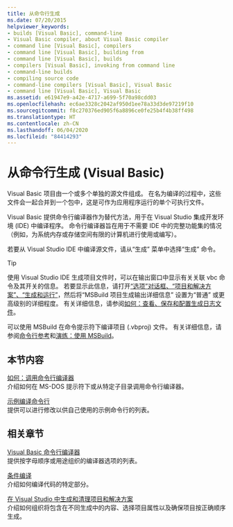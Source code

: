 ```yaml
---
title: 从命令行生成
ms.date: 07/20/2015
helpviewer_keywords:
- builds [Visual Basic], command-line
- Visual Basic compiler, about Visual Basic compiler
- command line [Visual Basic], compilers
- command line [Visual Basic], building from
- command line [Visual Basic], builds
- compilers [Visual Basic], invoking from command line
- command-line builds
- compiling source code
- command-line compilers [Visual Basic], Visual Basic
- command line [Visual Basic], Visual Basic
ms.assetid: e61947e9-a42e-4717-a699-5f70a98cdd03
ms.openlocfilehash: ec6ae3328c2042af950d1ee78a33d3de97219f10
ms.sourcegitcommit: f8c270376ed905f6a8896ce0fe25b4f4b38ff498
ms.translationtype: HT
ms.contentlocale: zh-CN
ms.lasthandoff: 06/04/2020
ms.locfileid: "84414293"
---
```

# <a name="building-from-the-command-line-visual-basic"></a>从命令行生成 (Visual Basic)

Visual Basic 项目由一个或多个单独的源文件组成。 在名为编译的过程中，这些文件会一起合并到一个包中，这是可作为应用程序运行的单个可执行文件。

Visual Basic 提供命令行编译器作为替代方法，用于在 Visual Studio 集成开发环境 (IDE) 中编译程序。 命令行编译器旨在用于不需要 IDE 中的完整功能集的情况（例如，为系统内存或存储空间有限的计算机进行使用或编写）。

若要从 Visual Studio IDE 中编译源文件，请从“生成”  菜单中选择“生成”  命令。

> [!TIP]
> 使用 Visual Studio IDE 生成项目文件时，可以在输出窗口中显示有关关联 vbc  命令及其开关的信息。 若要显示此信息，请打开[“选项”对话框、“项目和解决方案”、“生成和运行”](/visualstudio/ide/reference/options-dialog-box-projects-and-solutions-build-and-run)，然后将“MSBuild 项目生成输出详细信息”  设置为“普通”  或更高级别的详细程度。 有关详细信息，请参阅[如何：查看、保存和配置生成日志文件](/visualstudio/ide/how-to-view-save-and-configure-build-log-files)。

可以使用 MSBuild 在命令提示符下编译项目 (.vbproj) 文件。 有关详细信息，请参阅[命令行参考](/visualstudio/msbuild/msbuild-command-line-reference)和[演练：使用 MSBuild](/visualstudio/msbuild/walkthrough-using-msbuild)。

## <a name="in-this-section"></a>本节内容

[如何：调用命令行编译器](how-to-invoke-the-command-line-compiler.md) \
介绍如何在 MS-DOS 提示符下或从特定子目录调用命令行编译器。

[示例编译命令行](sample-compilation-command-lines.md) \
提供可以进行修改以供自己使用的示例命令行的列表。

## <a name="related-sections"></a>相关章节

[Visual Basic 命令行编译器](index.md) \
提供按字母顺序或用途组织的编译器选项的列表。

[条件编译](../../programming-guide/program-structure/conditional-compilation.md) \
介绍如何编译代码的特定部分。

[在 Visual Studio 中生成和清理项目和解决方案](/visualstudio/ide/building-and-cleaning-projects-and-solutions-in-visual-studio) \
介绍如何组织将包含在不同生成中的内容、选择项目属性以及确保项目按正确顺序生成。
